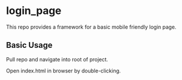 # login_page

This repo provides a framework for a basic mobile friendly login page.

## Basic Usage

Pull repo and navigate into root of project.

Open index.html in browser by double-clicking.

